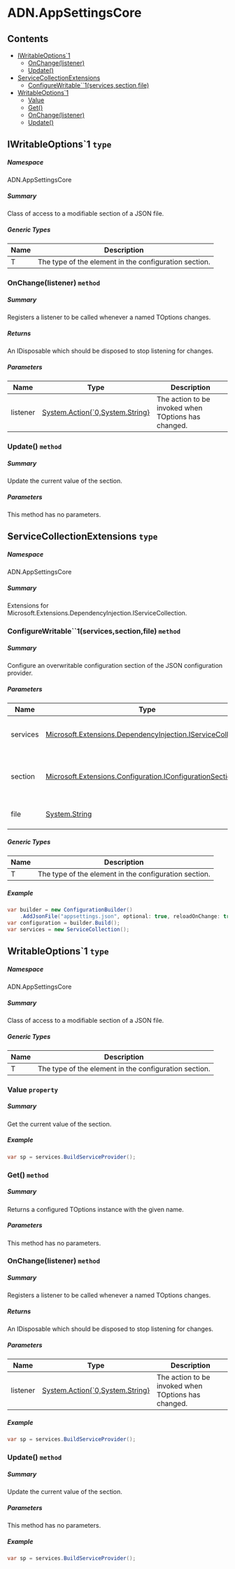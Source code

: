 <a name='assembly'></a>
# ADN.AppSettingsCore

## Contents

- [IWritableOptions\`1](#T-ADN-AppSettingsCore-IWritableOptions`1 'ADN.AppSettingsCore.IWritableOptions`1')
  - [OnChange(listener)](#M-ADN-AppSettingsCore-IWritableOptions`1-OnChange-System-Action{`0,System-String}- 'ADN.AppSettingsCore.IWritableOptions`1.OnChange(System.Action{`0,System.String})')
  - [Update()](#M-ADN-AppSettingsCore-IWritableOptions`1-Update-System-Action{`0}- 'ADN.AppSettingsCore.IWritableOptions`1.Update(System.Action{`0})')
- [ServiceCollectionExtensions](#T-ADN-AppSettingsCore-ServiceCollectionExtensions 'ADN.AppSettingsCore.ServiceCollectionExtensions')
  - [ConfigureWritable\`\`1(services,section,file)](#M-ADN-AppSettingsCore-ServiceCollectionExtensions-ConfigureWritable``1-Microsoft-Extensions-DependencyInjection-IServiceCollection,Microsoft-Extensions-Configuration-IConfigurationSection,System-String- 'ADN.AppSettingsCore.ServiceCollectionExtensions.ConfigureWritable``1(Microsoft.Extensions.DependencyInjection.IServiceCollection,Microsoft.Extensions.Configuration.IConfigurationSection,System.String)')
- [WritableOptions\`1](#T-ADN-AppSettingsCore-WritableOptions`1 'ADN.AppSettingsCore.WritableOptions`1')
  - [Value](#P-ADN-AppSettingsCore-WritableOptions`1-Value 'ADN.AppSettingsCore.WritableOptions`1.Value')
  - [Get()](#M-ADN-AppSettingsCore-WritableOptions`1-Get-System-String- 'ADN.AppSettingsCore.WritableOptions`1.Get(System.String)')
  - [OnChange(listener)](#M-ADN-AppSettingsCore-WritableOptions`1-OnChange-System-Action{`0,System-String}- 'ADN.AppSettingsCore.WritableOptions`1.OnChange(System.Action{`0,System.String})')
  - [Update()](#M-ADN-AppSettingsCore-WritableOptions`1-Update-System-Action{`0}- 'ADN.AppSettingsCore.WritableOptions`1.Update(System.Action{`0})')

<a name='T-ADN-AppSettingsCore-IWritableOptions`1'></a>
## IWritableOptions\`1 `type`

##### Namespace

ADN.AppSettingsCore

##### Summary

Class of access to a modifiable section of a JSON file.

##### Generic Types

| Name | Description |
| ---- | ----------- |
| T | The type of the element in the configuration section. |

<a name='M-ADN-AppSettingsCore-IWritableOptions`1-OnChange-System-Action{`0,System-String}-'></a>
### OnChange(listener) `method`

##### Summary

Registers a listener to be called whenever a named TOptions changes.

##### Returns

An IDisposable which should be disposed to stop listening for changes.

##### Parameters

| Name | Type | Description |
| ---- | ---- | ----------- |
| listener | [System.Action{\`0,System.String}](http://msdn.microsoft.com/query/dev14.query?appId=Dev14IDEF1&l=EN-US&k=k:System.Action 'System.Action{`0,System.String}') | The action to be invoked when TOptions has changed. |

<a name='M-ADN-AppSettingsCore-IWritableOptions`1-Update-System-Action{`0}-'></a>
### Update() `method`

##### Summary

Update the current value of the section.

##### Parameters

This method has no parameters.

<a name='T-ADN-AppSettingsCore-ServiceCollectionExtensions'></a>
## ServiceCollectionExtensions `type`

##### Namespace

ADN.AppSettingsCore

##### Summary

Extensions for Microsoft.Extensions.DependencyInjection.IServiceCollection.

<a name='M-ADN-AppSettingsCore-ServiceCollectionExtensions-ConfigureWritable``1-Microsoft-Extensions-DependencyInjection-IServiceCollection,Microsoft-Extensions-Configuration-IConfigurationSection,System-String-'></a>
### ConfigureWritable\`\`1(services,section,file) `method`

##### Summary

Configure an overwritable configuration section of the JSON configuration provider.

##### Parameters

| Name | Type | Description |
| ---- | ---- | ----------- |
| services | [Microsoft.Extensions.DependencyInjection.IServiceCollection](#T-Microsoft-Extensions-DependencyInjection-IServiceCollection 'Microsoft.Extensions.DependencyInjection.IServiceCollection') | Contract for a collection of service descriptors. |
| section | [Microsoft.Extensions.Configuration.IConfigurationSection](#T-Microsoft-Extensions-Configuration-IConfigurationSection 'Microsoft.Extensions.Configuration.IConfigurationSection') | Configuration section of the JSON configuration provider. |
| file | [System.String](http://msdn.microsoft.com/query/dev14.query?appId=Dev14IDEF1&l=EN-US&k=k:System.String 'System.String') | Configuration file. Default: appsettings.json. |

##### Generic Types

| Name | Description |
| ---- | ----------- |
| T | The type of the element in the configuration section. |

##### Example

```csharp
var builder = new ConfigurationBuilder()
    .AddJsonFile("appsettings.json", optional: true, reloadOnChange: true);
var configuration = builder.Build();
var services = new ServiceCollection();
```

<a name='T-ADN-AppSettingsCore-WritableOptions`1'></a>
## WritableOptions\`1 `type`

##### Namespace

ADN.AppSettingsCore

##### Summary

Class of access to a modifiable section of a JSON file.

##### Generic Types

| Name | Description |
| ---- | ----------- |
| T | The type of the element in the configuration section. |

<a name='P-ADN-AppSettingsCore-WritableOptions`1-Value'></a>
### Value `property`

##### Summary

Get the current value of the section.

##### Example

```csharp
var sp = services.BuildServiceProvider();
```

<a name='M-ADN-AppSettingsCore-WritableOptions`1-Get-System-String-'></a>
### Get() `method`

##### Summary

Returns a configured TOptions instance with the given name.

##### Parameters

This method has no parameters.

<a name='M-ADN-AppSettingsCore-WritableOptions`1-OnChange-System-Action{`0,System-String}-'></a>
### OnChange(listener) `method`

##### Summary

Registers a listener to be called whenever a named TOptions changes.

##### Returns

An IDisposable which should be disposed to stop listening for changes.

##### Parameters

| Name | Type | Description |
| ---- | ---- | ----------- |
| listener | [System.Action{\`0,System.String}](http://msdn.microsoft.com/query/dev14.query?appId=Dev14IDEF1&l=EN-US&k=k:System.Action 'System.Action{`0,System.String}') | The action to be invoked when TOptions has changed. |

##### Example

```csharp
var sp = services.BuildServiceProvider();
```

<a name='M-ADN-AppSettingsCore-WritableOptions`1-Update-System-Action{`0}-'></a>
### Update() `method`

##### Summary

Update the current value of the section.

##### Parameters

This method has no parameters.

##### Example

```csharp
var sp = services.BuildServiceProvider();
```
